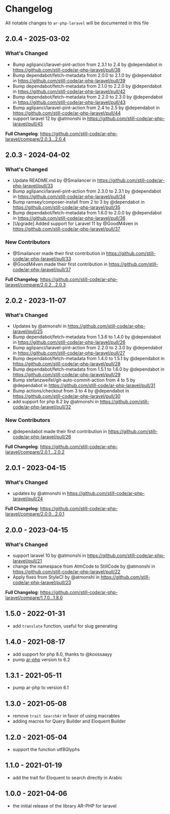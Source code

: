 # Changelog

All notable changes to `ar-php-laravel` will be documented in this file

## 2.0.4 - 2025-03-02

### What's Changed

* Bump aglipanci/laravel-pint-action from 2.3.1 to 2.4 by @dependabot in https://github.com/still-code/ar-php-laravel/pull/38
* Bump dependabot/fetch-metadata from 2.0.0 to 2.1.0 by @dependabot in https://github.com/still-code/ar-php-laravel/pull/39
* Bump dependabot/fetch-metadata from 2.1.0 to 2.2.0 by @dependabot in https://github.com/still-code/ar-php-laravel/pull/42
* Bump dependabot/fetch-metadata from 2.2.0 to 2.3.0 by @dependabot in https://github.com/still-code/ar-php-laravel/pull/43
* Bump aglipanci/laravel-pint-action from 2.4 to 2.5 by @dependabot in https://github.com/still-code/ar-php-laravel/pull/44
* support laravel 12 by @atmonshi in https://github.com/still-code/ar-php-laravel/pull/45

**Full Changelog**: https://github.com/still-code/ar-php-laravel/compare/2.0.3...2.0.4

## 2.0.3 - 2024-04-02

### What's Changed

* Update README.md by @Smailancer in https://github.com/still-code/ar-php-laravel/pull/33
* Bump aglipanci/laravel-pint-action from 2.3.0 to 2.3.1 by @dependabot in https://github.com/still-code/ar-php-laravel/pull/34
* Bump ramsey/composer-install from 2 to 3 by @dependabot in https://github.com/still-code/ar-php-laravel/pull/35
* Bump dependabot/fetch-metadata from 1.6.0 to 2.0.0 by @dependabot in https://github.com/still-code/ar-php-laravel/pull/36
* [Upgrade] Added support for Laravel 11 by @GoodM4ven in https://github.com/still-code/ar-php-laravel/pull/37

### New Contributors

* @Smailancer made their first contribution in https://github.com/still-code/ar-php-laravel/pull/33
* @GoodM4ven made their first contribution in https://github.com/still-code/ar-php-laravel/pull/37

**Full Changelog**: https://github.com/still-code/ar-php-laravel/compare/2.0.2...2.0.3

## 2.0.2 - 2023-11-07

### What's Changed

- Updates by @atmonshi in https://github.com/still-code/ar-php-laravel/pull/25
- Bump dependabot/fetch-metadata from 1.3.6 to 1.4.0 by @dependabot in https://github.com/still-code/ar-php-laravel/pull/26
- Bump aglipanci/laravel-pint-action from 2.2.0 to 2.3.0 by @dependabot in https://github.com/still-code/ar-php-laravel/pull/27
- Bump dependabot/fetch-metadata from 1.4.0 to 1.5.1 by @dependabot in https://github.com/still-code/ar-php-laravel/pull/28
- Bump dependabot/fetch-metadata from 1.5.1 to 1.6.0 by @dependabot in https://github.com/still-code/ar-php-laravel/pull/29
- Bump stefanzweifel/git-auto-commit-action from 4 to 5 by @dependabot in https://github.com/still-code/ar-php-laravel/pull/31
- Bump actions/checkout from 3 to 4 by @dependabot in https://github.com/still-code/ar-php-laravel/pull/30
- add support for php 8.2 by @atmonshi in https://github.com/still-code/ar-php-laravel/pull/32

### New Contributors

- @dependabot made their first contribution in https://github.com/still-code/ar-php-laravel/pull/26

**Full Changelog**: https://github.com/still-code/ar-php-laravel/compare/2.0.1...2.0.2

## 2.0.1 - 2023-04-15

### What's Changed

- updates by @atmonshi in https://github.com/still-code/ar-php-laravel/pull/24

**Full Changelog**: https://github.com/still-code/ar-php-laravel/compare/2.0.0...2.0.1

## 2.0.0 - 2023-04-15

### What's Changed

- support laravel 10 by @atmonshi in https://github.com/still-code/ar-php-laravel/pull/21
- change the namespace from AtmCode to StillCode by @atmonshi in https://github.com/still-code/ar-php-laravel/pull/22
- Apply fixes from StyleCI by @atmonshi in https://github.com/still-code/ar-php-laravel/pull/23

**Full Changelog**: https://github.com/still-code/ar-php-laravel/compare/1.7.0...1.8.0

## 1.5.0 - 2022-01-31

- add `translate` function, useful for slug generating

## 1.4.0 - 2021-08-17

- add support for php 8.0, thanks to @koossaayy
- pump [ar-php](https://github.com/khaled-alshamaa/ar-php) version to 6.2

## 1.3.1 - 2021-05-11

- pump ar-php to version 6.1

## 1.3.0 - 2021-05-08

- remove `trait SearchAr` in favor of using macrables
- adding macros for Query Builder and Eloquent Builder

## 1.2.0 - 2021-05-04

- support the function utf8Glyphs

## 1.1.0 - 2021-01-19

- add the trait for Eloquent to search directly in Arabic

## 1.0.0 - 2021-04-06

- the initial release of the library AR-PHP for laravel
